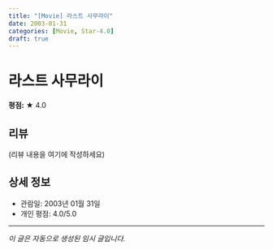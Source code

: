 ```yaml
---
title: "[Movie] 라스트 사무라이"
date: 2003-01-31
categories: [Movie, Star-4.0]
draft: true
---
```


# 라스트 사무라이

**평점:** ★ 4.0

## 리뷰

(리뷰 내용을 여기에 작성하세요)

## 상세 정보

- 관람일: 2003년 01월 31일
- 개인 평점: 4.0/5.0

---

*이 글은 자동으로 생성된 임시 글입니다.*
